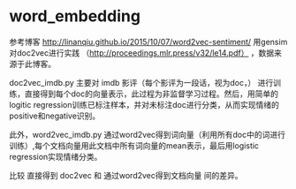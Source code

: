 # word_embedding
参考博客 http://linanqiu.github.io/2015/10/07/word2vec-sentiment/ 用gensim对doc2vec进行实践 （http://proceedings.mlr.press/v32/le14.pdf） ，数据来源于此博客。

doc2vec_imdb.py 主要对 imdb 影评（每个影评为一段话，视为doc，） 进行训练，直接得到每个doc的向量表示，此过程为非监督学习过程。然后，用简单的logitic regression训练已标注样本，并对未标注doc进行分类，从而实现情绪的positive和negative识别。

此外，word2vec_imdb.py 通过word2vec得到词向量（利用所有doc中的词进行训练）,每个文档向量用此文档中所有词向量的mean表示，最后用logistic regression实现情绪分类。

比较 直接得到 doc2vec 和 通过word2vec得到文档向量 间的差异。
